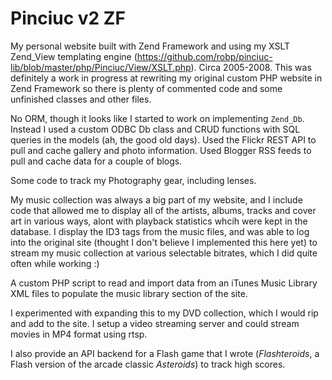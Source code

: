 # Pinciuc v2 ZF

My personal website built with Zend Framework and using my XSLT Zend_View
templating engine (https://github.com/robp/pinciuc-lib/blob/master/php/Pinciuc/View/XSLT.php).
Circa 2005-2008. This was definitely a work in progress at rewriting my
original custom PHP website in Zend Framework so there is plenty of commented
code and some unfinished classes and other files.

No ORM, though it looks like I started to work on implementing `Zend_Db`.
Instead I used a custom ODBC Db class and CRUD functions with SQL queries in
the models (ah, the good old days). Used the Flickr REST API to pull and
cache gallery and photo information. Used Blogger RSS feeds to pull and
cache data for a couple of blogs.

Some code to track my Photography gear, including lenses.

My music collection was always a big part of my website, and I include code
that allowed me to display all of the artists, albums, tracks and cover art in
various ways, alont with playback statistics whcih were kept in the database.
I display the ID3 tags from the music files, and was able to log into the
original site (thought I don't believe I implemented this here yet) to stream
my music collection at various selectable bitrates, which I did quite often
while working :)

A custom PHP script to read and import data from an iTunes Music Library XML
files to populate the music library section of the site.

I experimented with expanding this to my DVD collection, which I would rip and
add to the site. I setup a video streaming server and could stream movies in
MP4 format using rtsp.

I also provide an API backend for a Flash game that I wrote (*Flashteroids*, a
Flash version of the arcade classic *Asteroids*) to track high scores.
